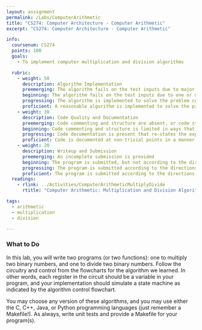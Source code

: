 ```yaml
---
layout: assignment
permalink: /Labs/ComputerArithmetic
title: "CS274: Computer Architecture - Computer Arithmetic"
excerpt: "CS274: Computer Architecture - Computer Arithmetic"

info:
  coursenum: CS274
  points: 100
  goals:
    - To implement computer multiplication and division algorithms

  rubric:
    - weight: 50
      description: Algorithm Implementation
      preemerging: The algorithm fails on the test inputs due to major issues, or the program fails to compile and/or run
      beginning: The algorithm fails on the test inputs due to one or more minor issues
      progressing: The algorithm is implemented to solve the problem correctly according to given test inputs, but would fail if executed in a general case due to a minor issue or omission in the algorithm design or implementation
      proficient: A reasonable algorithm is implemented to solve the problem which correctly solves the problem according to the given test inputs, and would be reasonably expected to solve the problem in the general case
    - weight: 30
      description: Code Quality and Documentation
      preemerging: Code commenting and structure are absent, or code structure departs significantly from best practice, and/or the code departs significantly from the style guide
      beginning: Code commenting and structure is limited in ways that reduce the readability of the program, and/or there are minor departures from the style guide
      progressing: Code documentation is present that re-states the explicit code definitions, and/or code is written that mostly adheres to the style guide
      proficient: Code is documented at non-trivial points in a manner that enhances the readability of the program, and code is written according to the style guide
    - weight: 20
      description: Writeup and Submission
      preemerging: An incomplete submission is provided
      beginning: The program is submitted, but not according to the directions in one or more ways (for example, because it is lacking a readme writeup)
      progressing: The program is submitted according to the directions with a minor omission or correction needed, and with at least superficial responses to the bolded questions throughout
      proficient: The program is submitted according to the directions, including a readme writeup describing the solution, and thoughtful answers to the bolded or textbook questions throughout
  readings:
    - rlink: ../Activities/ComputerArithmeticMultiplyDivide
      rtitle: "Computer Arithmetic: Multiplication and Division Algorithms"

tags:
  - arithmetic
  - multiplication
  - division

---
```


### What to Do

In this lab, you will write two programs (or two functions): one to multiply two binary numbers, and one to divide two binary numbers.  Follow the circuitry and control from the flowcharts for the algorithm we learned.  In other words, each register in the circuit should be a variable in your program, and your implementation should simulate a state machine as indicated by the algorithm control flowchart.

You may choose any version of these algorithms, and you may use either the C, C++, Java, or Python programming languages (just remember a Makefile!).  As always, write unit tests and provide a Makefile for your program(s).